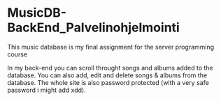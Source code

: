 # MusicDB-BackEnd_Palvelinohjelmointi
This music database is my final assignment for the server programming course

In my back-end you can scroll throught songs and albums added to the database. You can also add, edit and delete songs & albums from the database.
The whole site is also password protected (with a very safe password i might add xdd).
